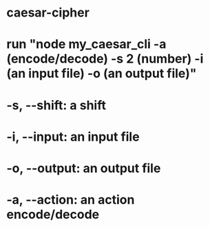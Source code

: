 # caesar-cipher
# run "node my_caesar_cli -a (encode/decode) -s 2 (number) -i (an input file) -o (an output file)"
# -s, --shift: a shift
# -i, --input: an input file
# -o, --output: an output file
# -a, --action: an action encode/decode
